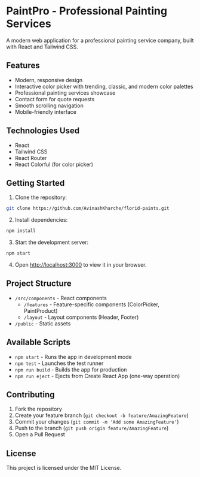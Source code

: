 # PaintPro - Professional Painting Services

A modern web application for a professional painting service company, built with React and Tailwind CSS.

## Features

- Modern, responsive design
- Interactive color picker with trending, classic, and modern color palettes
- Professional painting services showcase
- Contact form for quote requests
- Smooth scrolling navigation
- Mobile-friendly interface

## Technologies Used

- React
- Tailwind CSS
- React Router
- React Colorful (for color picker)

## Getting Started

1. Clone the repository:
```bash
git clone https://github.com/AvinashKharche/florid-paints.git
```

2. Install dependencies:
```bash
npm install
```

3. Start the development server:
```bash
npm start
```

4. Open [http://localhost:3000](http://localhost:3000) to view it in your browser.

## Project Structure

- `/src/components` - React components
  - `/features` - Feature-specific components (ColorPicker, PaintProduct)
  - `/layout` - Layout components (Header, Footer)
- `/public` - Static assets

## Available Scripts

- `npm start` - Runs the app in development mode
- `npm test` - Launches the test runner
- `npm run build` - Builds the app for production
- `npm run eject` - Ejects from Create React App (one-way operation)

## Contributing

1. Fork the repository
2. Create your feature branch (`git checkout -b feature/AmazingFeature`)
3. Commit your changes (`git commit -m 'Add some AmazingFeature'`)
4. Push to the branch (`git push origin feature/AmazingFeature`)
5. Open a Pull Request

## License

This project is licensed under the MIT License.

